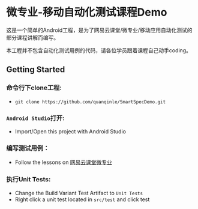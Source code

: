 # 微专业-移动自动化测试课程Demo
这是一个简单的Android工程，是为了网易云课堂/微专业/移动应用自动化测试的部分课程讲解而编写。

本工程并不包含自动化测试用例的代码，请各位学员跟着课程自己动手coding。


## Getting Started

### 命令行下clone工程:
 - `git clone https://github.com/quanqinle/SmartSpecDemo.git`

### `Android Studio`打开:
 - Import/Open this project with Android Studio

### 编写测试用例：
 - Follow the lessons on [网易云课堂微专业](http://mooc.study.163.com/smartSpec/detail/51001.htm)

### 执行Unit Tests:
  - Change the Build Variant Test Artifact to `Unit Tests`
  - Right click a unit test located in `src/test` and click test
